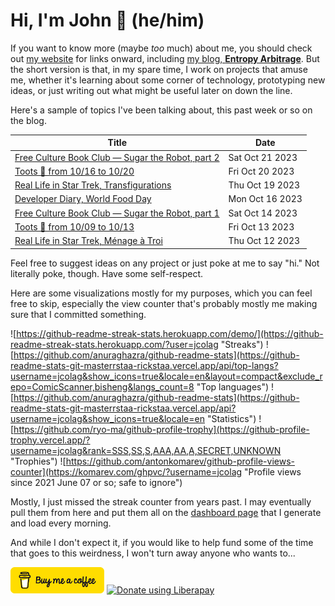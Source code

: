 # Hi, I'm John 👋 (he/him)

If you want to know more (maybe *too* much) about me, you should check out [my website](https://john.colagioia.net/) for links onward, including [my blog, **Entropy Arbitrage**](https://john.colagioia.net/blog).  But the short version is that, in my spare time, I work on projects that amuse me, whether it's learning about some corner of technology, prototyping new ideas, or just writing out what might be useful later on down the line.

Here's a sample of topics I've been talking about, this past week or so on the blog.

|Title|Date|
|-----|-------|
|[Free Culture Book Club — Sugar the Robot, part 2](https://john.colagioia.net/blog/2023/10/21/roboteers-2.html)|Sat Oct 21 2023|
|[Toots 🦣 from 10/16 to 10/20](https://john.colagioia.net/blog/2023/10/20/week.html)|Fri Oct 20 2023|
|[Real Life in Star Trek, Transfigurations](https://john.colagioia.net/blog/2023/10/19/transfigurations.html)|Thu Oct 19 2023|
|[Developer Diary, World Food Day](https://john.colagioia.net/blog/2023/10/16/food.html)|Mon Oct 16 2023|
|[Free Culture Book Club — Sugar the Robot, part 1](https://john.colagioia.net/blog/2023/10/14/roboteers-1.html)|Sat Oct 14 2023|
|[Toots 🦣 from 10/09 to 10/13](https://john.colagioia.net/blog/2023/10/13/week.html)|Fri Oct 13 2023|
|[Real Life in Star Trek, Ménage à Troi](https://john.colagioia.net/blog/2023/10/12/menage-troi.html)|Thu Oct 12 2023|

Feel free to suggest ideas on any project or just poke at me to say "hi." Not literally poke, though. Have some self-respect.

Here are some visualizations mostly for my purposes, which you can feel free to skip, especially the view counter that's probably mostly me making sure that I committed something.

![https://github-readme-streak-stats.herokuapp.com/demo/](https://github-readme-streak-stats.herokuapp.com/?user=jcolag "Streaks")
![https://github.com/anuraghazra/github-readme-stats](https://github-readme-stats-git-masterrstaa-rickstaa.vercel.app/api/top-langs?username=jcolag&show_icons=true&locale=en&layout=compact&exclude_repo=ComicScanner,bisheng&langs_count=8 "Top languages")
![https://github.com/anuraghazra/github-readme-stats](https://github-readme-stats-git-masterrstaa-rickstaa.vercel.app/api?username=jcolag&show_icons=true&locale=en "Statistics")
![https://github.com/ryo-ma/github-profile-trophy](https://github-profile-trophy.vercel.app/?username=jcolag&rank=SSS,SS,S,AAA,AA,A,SECRET,UNKNOWN "Trophies")
![https://github.com/antonkomarev/github-profile-views-counter](https://komarev.com/ghpvc/?username=jcolag "Profile views since 2021 June 07 or so; safe to ignore")

Mostly, I just missed the streak counter from years past.  I may eventually pull them from here and put them all on the [dashboard page](https://github.com/jcolag/dash) that I generate and load every morning.

And while I don't expect it, if you would like to help fund some of the time that goes to this weirdness, I won't turn away anyone who wants to...

[<img src="images/default-yellow.png" alt="Buy Me a Coffee" width="150px"/>](https://www.buymeacoffee.com/jcolag)
<a href="https://liberapay.com/jcolag/donate"><img alt="Donate using Liberapay" src="https://liberapay.com/assets/widgets/donate.svg"></a>
